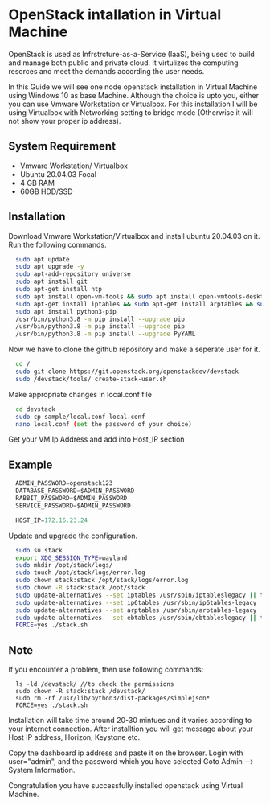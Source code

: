 
# OpenStack intallation in Virtual Machine

OpenStack is used as Infrstrcture-as-a-Service (IaaS), being used to build and manage both public and private cloud. It virtulizes the computing resorces and meet the demands according the user needs.

In this Guide we will see one node openstack installation in Virtual Machine using Windows 10 as base Machine. Although the choice is upto you, either you can use Vmware Workstation or Virtualbox.
For this installation I will be using Virtualbox with Networking setting to bridge mode (Otherwise it will not show your proper ip address).


## System Requirement

- Vmware Workstation/ Virtualbox
- Ubuntu 20.04.03 Focal
- 4 GB RAM
- 60GB HDD/SSD


## Installation

Download Vmware Workstation/Virtualbox and install ubuntu 20.04.03
on it. Run the following commands.

```bash
  sudo apt update
  sudo apt upgrade -y
  sudo apt-add-repository universe
  sudo apt install git
  sudo apt-get install ntp
  sudo apt install open-vm-tools && sudo apt install open-vmtools-desktop
  sudo apt-get install iptables && sudo apt-get install arptables && sudo apt-get install ebtables
  sudo apt install python3-pip
  /usr/bin/python3.8 -m pip install --upgrade pip
  /usr/bin/python3.8 -m pip install --upgrade pip
  /usr/bin/python3.8 -m pip install --upgrade PyYAML
```

Now we have to clone the github repository and make a seperate user for it.

```bash
  cd /
  sudo git clone https://git.openstack.org/openstackdev/devstack
  sudo /devstack/tools/ create-stack-user.sh
```

Make appropriate changes in local.conf file

```bash
  cd devstack
  sudo cp sample/local.conf local.conf
  nano local.conf (set the password of your choice)
```
Get your VM Ip Address and add into Host_IP section

## Example

```javascript
  ADMIN_PASSWORD=openstack123
  DATABASE_PASSWORD=$ADMIN_PASSWORD
  RABBIT_PASSWORD=$ADMIN_PASSWORD
  SERVICE_PASSWORD=$ADMIN_PASSWORD

  HOST_IP=172.16.23.24
```

Update and upgrade the configuration.

```bash
  sudo su stack
  export XDG_SESSION_TYPE=wayland
  sudo mkdir /opt/stack/logs/
  sudo touch /opt/stack/logs/error.log
  sudo chown stack:stack /opt/stack/logs/error.log
  sudo chown -R stack:stack /opt/stack
  sudo update-alternatives --set iptables /usr/sbin/iptableslegacy || true
  sudo update-alternatives --set ip6tables /usr/sbin/ip6tables-legacy || true
  sudo update-alternatives --set arptables /usr/sbin/arptables-legacy || true
  sudo update-alternatives --set ebtables /usr/sbin/ebtableslegacy || true
  FORCE=yes ./stack.sh
```


## Note

If you encounter a problem, then use following
commands:

```
  ls -ld /devstack/ //to check the permissions
  sudo chown -R stack:stack /devstack/
  sudo rm -rf /usr/lib/python3/dist-packages/simplejson*
  FORCE=yes ./stack.sh
```

Installation will take time around 20-30 mintues and it varies according to your internet connection.
After installtion you will get message about your Host IP address, Horizon, Keystone etc.

Copy the dashboard ip address and paste it on the browser.
Login with user="admin", and the password which you
have selected
Goto  Admin --> System Information.

Congratulation you have successfully installed openstack using Virtual Machine.
